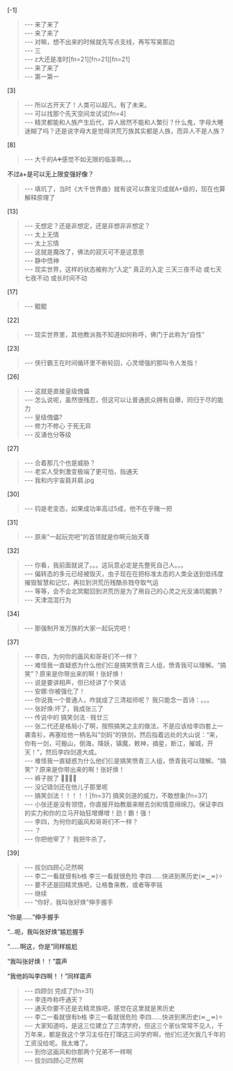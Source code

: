 
[-1] 
>--- 来了来了<br>
>--- 来了来了<br>
>--- 对嘛，想不出来的时候就先写点支线，再写写昊那边<br>
>--- 三<br>
>--- z大还是准时[fn=21][fn=21][fn=21]<br>
>--- 来了来了<br>
>--- 第一第一<br>

[3] 
>--- 所以古开天了！人类可以超凡，有了未来。<br>
>--- 可以找那个先天空间龙试试[fn=4]<br>
>--- 精灵都能和人族产生后代，异人居然不能和人繁衍？什么鬼，字母大睡迷糊了吗？还是说字母大是觉得洪荒万族其实都是人族，而异人不是人族？<br>

[8] 
>--- 大千的A➕感觉不如无限的临圣啊。。。

不过a+是可以无上限变强好像？<br>
>--- 填坑了，当时《大千世界曲》就有说可以靠宝贝成就A+级的，现在也算解释原理了<br>

[13] 
>--- 无想定？还是非想定，还是非想非非想定？<br>
>--- 太上无情<br>
>--- 太上忘情<br>
>--- 这就是魔改了，佛法的寂灭可不是这意思<br>
>--- 静中悟神<br>
>--- 现实世界，这样的状态被称为“入定”  真正的入定   三天三夜不动 或七天七夜不动 或长时间不动<br>

[17] 
>--- 鲲鲲<br>

[22] 
>--- 现实世界里，其他教派我不知道如何称呼，佛门于此称为“自性”<br>

[23] 
>--- 侠行霸王在时间循环里不断轮回，心灵增强的那叫令人发指！<br>

[26] 
>--- 这就是直接皇级傀儡<br>
>--- 怎么说呢，虽然很残忍，但这可以让普通民众拥有自爆，同归于尽的能力<br>
>--- 皇级傀儡?<br>
>--- 修力不修心  于死无异<br>
>--- 反涌也分等级<br>

[27] 
>--- 合着那几个也是威胁？<br>
>--- 老实人受刺激变极端了更可怕，指通天<br>
>--- 我和内宇宙肩并肩.jpg<br>

[30] 
>--- 钧是老变态，如果成功率高过5成，他不在乎赌一把<br>

[31] 
>--- 原来“一起玩完吧”的首领就是你啊元始天尊<br>

[32] 
>--- 你看，我前面就说了。。。这玩意必定是先整死自己人。。。<br>
>--- 偏转态的多元已经被毁灭，虫子现在在把标准太态的人类全送到低纬度摧毁智慧和记忆，再拉到洪荒历残酷杀戮夺取气运<br>
>--- 等等，会不会北冥鲲回到洪荒历是为了用自己的心灵之光反涌坑鲲鹏？<br>
>--- 天津混混行为<br>

[34] 
>--- 那强制开发万族的大家一起玩完吧！<br>

[37] 
>--- 李四，为何你的画风和哥哥们不一样？<br>
>--- 难怪我一直疑惑为什么他们仨是搞笑愤青三人组，愤青我可以理解。“搞笑”？原来是你带出来的啊！张好焕！<br>
>--- 说是要讲相声，但已经讲了个笑话<br>
>--- 安娜:你被强化了！<br>
>--- 你说我一个普通人，咋就成了三清祖师呢？
我只能念一首诗：。。。<br>
>--- 张好焕:坏了，我成张三了<br>
>--- 传说中的 搞笑剑法 · 贱廿三<br>
>--- 张二代还是格局小了啊，按照搞笑之主的做法，不是应该给李四套上一袭青衫，再塞给他一柄名叫“剑妈”的铁剑，然后指着远处的大山说：“来，你有一剑，可搬山，倒海，降妖，镇魔，敕神，摘星，断江，摧城，开天！”，然后李四剑道大成。<br>
>--- 难怪我一直疑惑为什么他们仨是搞笑愤青三人组，愤青我可以理解。“搞笑”？原来是你带出来的啊！张好焕！<br>
>--- 裤子脱了 🤺🤺🤺🤺<br>
>--- 没记错剑还在他儿子那里呢<br>
>--- 搞笑剑法！！！！！[fn=37] 搞笑剑道的威力，不敢想象[fn=37]<br>
>--- 小张还是没有领悟，你直接开始教眉来眼去剑和情意绵绵刀。保证李四的实力和你的立马开始狂增爆增！劲！霸！强！<br>
>--- 李四，为何你的画风和哥哥们不一样？<br>
>--- ？<br>
>--- 你把他宰了？
我把牛杀了。<br>

[39] 
>--- 拔剑四顾心茫然啊<br>
>--- 李二一看就很有b格
李三一看就很危险
李四……快进到黑历史(≖‿≖)✧<br>
>--- 要不还是回精灵族吧，让格鲁来教，或者等李铭<br>
>--- 继续<br>
>--- “你好，我叫张好焕”伸手握手

“你是……”伸手握手

“…呃，我叫张好焕”尴尬握手

“……啊这，你是”同样尴尬

“我叫张好焕！！”震声

“我他妈叫李四啊！！”同样震声<br>
>--- 四顾剑 完成了[fn=31]<br>
>--- 李连咋称呼通天？<br>
>--- 通天你要不还是去精灵族吧，感觉在这里就是黑历史<br>
>--- 李二一看就很有b格
李三一看就很危险
李四……快进到黑历史(≖‿≖)✧<br>
>--- 大家知道吗，是这三位建立了三清学府，但这三个家伙常常不见人，千万年来，都是我这个学习主任在打理这三间学府啊，他们仨还欠我几千年的工资没给呢。我太难了。<br>
>--- 到你这画风和你那两个兄弟不一样啊<br>
>--- 拔剑四顾心茫然啊<br>
